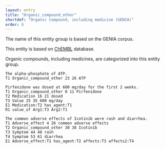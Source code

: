 ```yaml
---
layout: entry
title: "Organic_compound_other"
shortdef: "Organic Compound, including medicine (GENIA)"
order: 6
---
```


The name of this entity group is based on the GENIA corpus.

This entity is based on <a href="https://www.ebi.ac.uk/chembl/">ChEMBL</a> database.

Organic compounds, including medicines, are categorized into this entity group.

~~~ ann
The alpha-phosphate of ATP.
T1 Organic_compound_other 23 26 ATP
~~~

~~~ ann
Pirfenidone was dosed at 600 mg/day for the first 2 weeks.
T1 Organic_compound_other 0 11 Pirfenidone
T2 Medication 16 21 dosed
T3 Value 25 35 600 mg/day
E1 Medication:T2 has_agent:T1
R1 value_of Arg1:T3 Arg2:T1
~~~

~~~ ann
The common adverse effects of Icotinib were rash and diarrhea.
T1 Adverse_effect 4 26 common adverse effects
T2 Organic_compound_other 30 38 Icotinib
T3 Symptom 44 48 rash
T4 Symptom 53 61 diarrhea
E1 Adverse_effect:T1 has_agent:T2 affects:T3 affects2:T4
~~~


<!-- details -->
